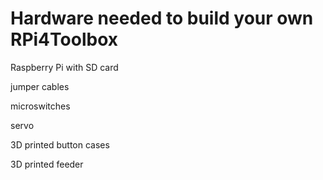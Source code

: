 # Hardware needed to build your own RPi4Toolbox

Raspberry Pi with SD card

jumper cables

microswitches

servo

3D printed button cases

3D printed feeder
